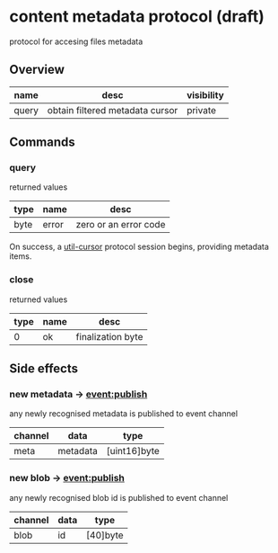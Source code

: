 # content metadata protocol (draft)
protocol for accesing files metadata

## Overview

|name|desc|visibility|
|-|-|-|
|query|obtain filtered metadata cursor|private|

## Commands

### query
returned values

|type|name|desc|
|-|-|-|
|byte|error|zero or an error code|

On success, a [util-cursor](util-cursor.md) protocol session begins, providing metadata items.

### close
returned values

|type|name|desc|
|-|-|-|
|0|ok|finalization byte|

## Side effects

### new metadata -> [event:publish](mod-event-pub.md#publish)
any newly recognised metadata is published to event channel 

|channel|data|type|
|-|-|-|
|meta|metadata|[uint16]byte|

### new blob -> [event:publish](mod-event-pub.md#publish)
any newly recognised blob id is published to event channel 

|channel|data|type|
|-|-|-|
|blob|id|[40]byte|
